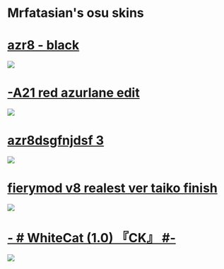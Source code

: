 # Mrfatasian's osu skins

# [azr8 - black](https://www.mediafire.com/file/jn39z2je7erpody/azr8_-_black.osk/file) 
![](https://camo.githubusercontent.com/ad5ca5ad3d2d41dd2a0d750c2d2e9abe7ef47beb4e052a80fc0e141036e9ce17/68747470733a2f2f696d6775722e636f6d2f4251536c616b532e706e67)

# [-A21 red azurlane edit](https://www.mediafire.com/file/19cmk9ejztkcyw5/-A21_red_azurlane_edit.osk/file) 
![](https://media.discordapp.net/attachments/448282855286636555/864680061533814854/screenshot229.jpg?width=1202&height=676)

# [azr8dsgfnjdsf 3](https://www.mediafire.com/file/e911hmojfemn8uy/azr8dsgfnjdsf_3.osk/file) 
![](https://camo.githubusercontent.com/1c9baf9d32c346d25d3a0777b2b71e71b98c32839db9ce1b89de13819e751f8a/68747470733a2f2f696d6775722e636f6d2f714f5542564f442e706e67)

# [fierymod v8 realest ver taiko finish](https://www.dropbox.com/s/ciip9na28u8dgp8/fierymod%20v8%20realest%20ver%20taiko%20finish.osk?dl=0) 
![](https://camo.githubusercontent.com/760ac4e1f255b2b1f63576dc5a60d240c8f0af700cb19505931892fd78f427b3/68747470733a2f2f692e696d6775722e636f6d2f66596d7a314a312e706e67)

# [- # WhiteCat (1.0) 『CK』 #-](https://www.mediafire.com/file/6250ar1z1jq0aes/-_%2523_WhiteCat_%25281.0%2529_%25E3%2580%258ECK%25E3%2580%258F_%2523-.osk/file) 
![](https://cdn.discordapp.com/attachments/448282855286636555/864681495175102464/1573897221_3.png)
